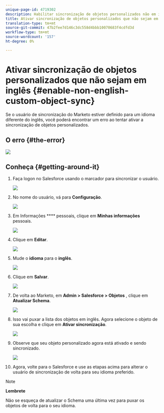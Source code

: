 ```yaml
---
unique-page-id: 4719302
description: Habilitar sincronização de objetos personalizados não em inglês - Documentos do marketing - Documentação do produto
title: Ativar sincronização de objetos personalizados que não sejam em inglês
translation-type: tm+mt
source-git-commit: 47b2fee7d146c3dc558d4bbb10070683f4cdfd3d
workflow-type: tm+mt
source-wordcount: '157'
ht-degree: 0%

---
```



# Ativar sincronização de objetos personalizados que não sejam em inglês {#enable-non-english-custom-object-sync}

Se o usuário de sincronização do Marketo estiver definido para um idioma diferente do inglês, você poderá encontrar um erro ao tentar ativar a sincronização de objetos personalizados.

## O erro {#the-error}

![](assets/image2014-12-10-13-3a17-3a51.png)

## Conheça {#getting-around-it}

1. Faça logon no Salesforce usando o marcador para sincronizar o usuário.

   ![](assets/image2014-12-10-13-3a18-3a1.png)

1. No nome do usuário, vá para **Configuração**.

   ![](assets/image2014-12-10-13-3a18-3a11.png)

1. Em Informações **** pessoais, clique em **Minhas informações** pessoais.

   ![](assets/image2014-12-10-13-3a18-3a22.png)

1. Clique em **Editar**.

   ![](assets/image2014-12-10-13-3a18-3a32.png)

1. Mude o **idioma** para o **inglês**.

   ![](assets/image2014-12-10-13-3a18-3a45.png)

1. Clique em **Salvar**.

   ![](assets/image2014-12-10-13-3a18-3a55.png)

1. De volta ao Marketo, em **Admin > Salesforce > Objetos** , clique em **Atualizar Schema**.

   ![](assets/image2014-12-10-13-3a19-3a6.png)

1. Isso vai puxar a lista dos objetos em inglês. Agora selecione o objeto de sua escolha e clique em **Ativar sincronização**.

   ![](assets/image2014-12-10-13-3a19-3a16.png)

1. Observe que seu objeto personalizado agora está ativado e sendo sincronizado.

   ![](assets/image2014-12-10-13-3a19-3a26.png)

1. Agora, volte para o Salesforce e use as etapas acima para alterar o usuário de sincronização de volta para seu idioma preferido.

>[!NOTE]
>
>**Lembrete**
>
>Não se esqueça de atualizar o Schema uma última vez para puxar os objetos de volta para o seu idioma.

